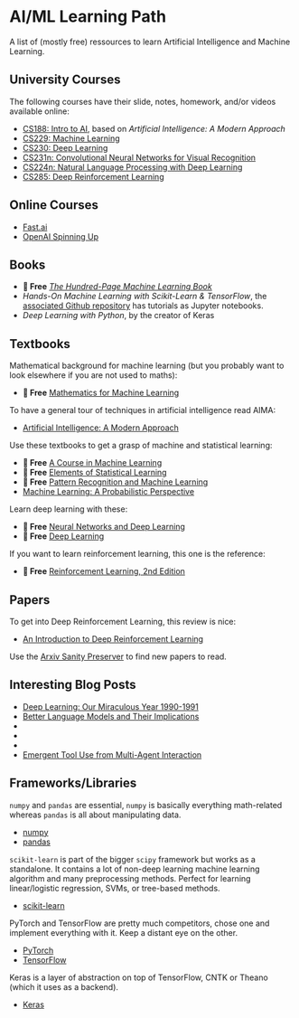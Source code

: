 # AI/ML Learning Path
A list of (mostly free) ressources to learn Artificial Intelligence and Machine Learning.

## University Courses

The following courses have their slide, notes, homework, and/or videos available online:
- [CS188: Intro to AI](http://ai.berkeley.edu/home.html), based on *Artificial Intelligence: A Modern Approach*
- [CS229: Machine Learning](http://cs229.stanford.edu/)
- [CS230: Deep Learning](http://cs230.stanford.edu/)
- [CS231n: Convolutional Neural Networks for Visual Recognition](https://cs231n.github.io/)
- [CS224n: Natural Language Processing with Deep Learning](http://web.stanford.edu/class/cs224n/index.html)
- [CS285: Deep Reinforcement Learning](http://rail.eecs.berkeley.edu/deeprlcourse/)

## Online Courses
- [Fast.ai](https://fast.ai)
- [OpenAI Spinning Up](https://spinningup.openai.com/en/latest/)

## Books
- **🎁 Free** [*The Hundred-Page Machine Learning Book*](http://themlbook.com/wiki/doku.php)
- *Hands-On Machine Learning  with Scikit-Learn & TensorFlow*, the [associated Github repository](https://github.com/ageron/handson-ml) has tutorials as Jupyter notebooks.
- *Deep Learning with Python*, by the creator of Keras

## Textbooks
Mathematical background for machine learning (but you probably want to look elsewhere if you are not used to maths):
- **🎁 Free** [Mathematics for Machine Learning](https://mml-book.github.io/)

To have a general tour of techniques in artificial intelligence read AIMA:
- [Artificial Intelligence: A Modern Approach](http://aima.cs.berkeley.edu/)

Use these textbooks to get a grasp of machine and statistical learning:
- **🎁 Free** [A Course in Machine Learning](http://ciml.info/)
- **🎁 Free** [Elements of Statistical Learning](https://web.stanford.edu/~hastie/ElemStatLearn/)
- **🎁 Free** [Pattern Recognition and Machine Learning](https://www.microsoft.com/en-us/research/publication/pattern-recognition-machine-learning/)
- [Machine Learning: A Probabilistic Perspective](https://www.cs.ubc.ca/~murphyk/MLbook/)

Learn deep learning with these:
- **🎁 Free** [Neural Networks and Deep Learning](http://neuralnetworksanddeeplearning.com/)
- **🎁 Free** [Deep Learning](https://deeplearningbook.org/)

If you want to learn reinforcement learning, this one is the reference:
- **🎁 Free** [Reinforcement Learning, 2nd Edition](http://incompleteideas.net/book/the-book.html)

## Papers
To get into Deep Reinforcement Learning, this review is nice:
- [An Introduction to Deep Reinforcement Learning](https://arxiv.org/abs/1811.12560)

Use the [Arxiv Sanity Preserver](http://www.arxiv-sanity.com/) to find new papers to read.

## Interesting Blog Posts
- [Deep Learning: Our Miraculous Year 1990-1991](http://people.idsia.ch/~juergen/deep-learning-miraculous-year-1990-1991.html)
- [Better Language Models
and Their Implications](https://openai.com/blog/better-language-models/)
- []()
- []()
- []()
- [Emergent Tool Use from
Multi-Agent Interaction](https://openai.com/blog/emergent-tool-use/)

## Frameworks/Libraries
`numpy` and `pandas` are essential, `numpy` is basically everything math-related whereas `pandas` is all about manipulating data.

- [numpy](https://numpy.org/)
- [pandas](https://pandas.pydata.org/)

`scikit-learn` is part of the bigger `scipy` framework but works as a standalone. It contains a lot of non-deep learning machine learning algorithm and many preprocessing methods. Perfect for learning linear/logistic regression, SVMs, or tree-based methods.

- [scikit-learn](https://scikit-learn.org/stable/)

PyTorch and TensorFlow are pretty much competitors, chose one and implement everything with it. Keep a distant eye on the other.

- [PyTorch](https://pytorch.org/)
- [TensorFlow](https://www.tensorflow.org/)

Keras is a layer of abstraction on top of TensorFlow, CNTK or Theano (which it uses as a backend).

- [Keras](https://keras.io/)
